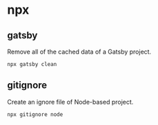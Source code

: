# npx

## gatsby

Remove all of the cached data of a Gatsby project.

```console
npx gatsby clean
```

## gitignore

Create an ignore file of Node-based project.

```console
npx gitignore node
```
